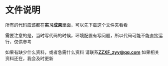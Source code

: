 # 文件说明

所有的代码应该都在**实习成果**里面，可以先下载这个文件夹看看

需要注意的是，当时写代码的时候，环境配置有写问题，所以代码可能不能直接运行，仅供参考

如果有缺少什么资料，或者急需什么资料 请联系**ZZXF_zyy@qq.com**
如果相关资料还在，我会及时更新